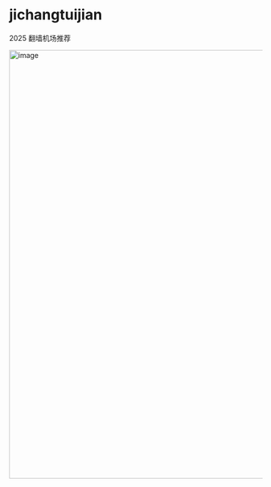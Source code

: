 # jichangtuijian
2025 翻墙机场推荐 

<img width="1716" height="852" alt="image" src="https://github.com/user-attachments/assets/62057174-bcdf-40d2-9ab6-fe8e1b999c38" />
